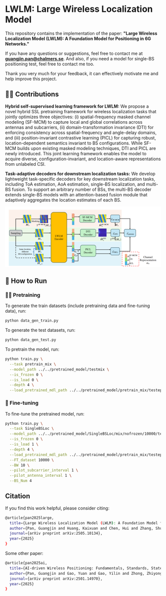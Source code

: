 # LWLM: Large Wireless Localization Model

This repository contains the implementation of the paper:  **"Large Wireless Localization Model (LWLM): A Foundation Model for Positioning in 6G Networks."**  

If you have any questions or suggestions, feel free to contact me at **guangjin.pan@chalmers.se**. And also, if you need a model for single-BS positioning test, feel free to contact me too.

Thank you very much for your feedback, it can effectively motivate me and help improve this project.


## 🏋️‍♂️ Contributions
**Hybrid self-supervised learning framework for LWLM:** We propose a novel hybrid SSL pretraining framework for wireless localization tasks that jointly optimizes three objectives: (i) spatial-frequency masked channel modeling (SF-MCM) to capture local and global correlations across antennas and subcarriers, (ii) domain-transformation invariance (DTI) for enforcing consistency across spatial-frequency and angle-delay domains, and (iii) position-invariant contrastive learning (PICL) for capturing robust, location-dependent semantics invariant to BS configurations. While SF-MCM builds upon existing masked modeling techniques, DTI and PICL are newly introduced. This joint learning framework enables the model to acquire diverse, configuration-invariant, and location-aware representations from unlabeled CSI.

**Task-adaptive decoders for downstream localization tasks:** We develop lightweight task-specific decoders for key downstream localization tasks, including ToA estimation, AoA estimation, single-BS localization, and multi-BS fusion. To support an arbitrary number of BSs, the multi-BS decoder extends single-BS models with an attention-based fusion module that adaptively aggregates the location estimates of each BS.

![Pre-training framework](image.png)


## 🔧 How to Run

### 🏋️‍♂️ Pretraining

To generate the train datasets (include pretraining data and fine-tuning data), run:
```bash
python data_gen_train.py
```

To generate the test datasets, run:
```bash
python data_gen_test.py
```

To pretrain the model, run:

```bash
python train.py \
  --task pretrain_mix \
  --model_path ../../pretrained_model/testmix \
  --is_frozen 0 \
  --is_load 0 \
  --depth 4 \
  --load_pretrained_mdl_path ../../pretrained_model/pretrain_mix/testepoch=139.ckpt
```

### 🎯 Fine-tuning

To fine-tune the pretrained model, run:
```bash
python train.py \
  --task SingleBSLoc \
  --model_path ../../pretrained_model/SingleBSLoc/mix/nofrozen/10000/test2 \
  --is_frozen 0 \
  --is_load 1 \
  --depth 4 \
  --load_pretrained_mdl_path ../../pretrained_model/pretrain_mix/testepoch=139.ckpt \
  --FT_dataset 10000 \
  --BW 10 \
  --pilot_subcarrier_interval 1 \
  --pilot_antenna_interval 1 \
  --BS_Num 4
```



##  Citation

If you find this work helpful, please consider citing:
```bash
@article{pan2025large,
  title={Large Wireless Localization Model (LWLM): A Foundation Model for Positioning in 6G Networks},
  author={Pan, Guangjin and Huang, Kaixuan and Chen, Hui and Zhang, Shunqing and H{\"a}ger, Christian and Wymeersch, Henk},
  journal={arXiv preprint arXiv:2505.10134},
  year={2025}
}
```

Some other paper:
```bash
@article{pan2025ai,
  title={AI-driven Wireless Positioning: Fundamentals, Standards, State-of-the-art, and Challenges},
  author={Pan, Guangjin and Gao, Yuan and Gao, Yilin and Zhong, Zhiyong and Yang, Xiaoyu and Guo, Xinyu and Xu, Shugong},
  journal={arXiv preprint arXiv:2501.14970},
  year={2025}
}
```